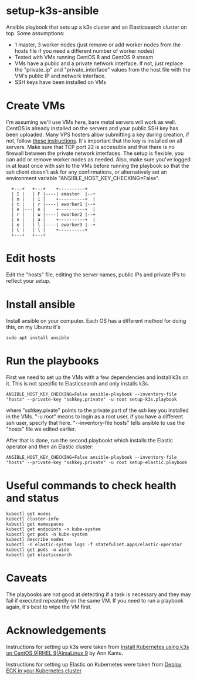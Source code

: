 # setup-k3s-ansible
Ansible playbook that sets up a k3s cluster and an Elasticsearch cluster on top. Some assumptions:
- 1 master, 3 worker nodes (just remove or add worker nodes from the hosts file if you need a different number of worker nodes)
- Tested with VMs running CentOS 8 and CentOS 9 stream
- VMs have a public and a private network interface. If not, just replace the "private_ip" and "private_interface" values from the host file with the VM's public IP and network interface.
- SSH keys have been installed on VMs

# Create VMs
I'm assuming we'll use VMs here, bare metal servers will work as well. CentOS is already installed on the servers and your public SSH key has been uploaded. Many VPS hosters allow submitting a key during creation, if not, follow [these instructions](http://www.linuxproblem.org/art_9.html). It's important that the key is installed on all servers. Make sure that TCP port 22 is accessible and that there is no firewall between the private network interfaces. The setup is flexible, you can add or remove worker nodes as needed. Also, make sure you've logged in at least once with ssh to the VMs before running the playbook so that the ssh client doesn't ask for any confirmations, or alternatively set an environment variable "ANSIBLE_HOST_KEY_CHECKING=False".

~~~~
  +---+   +---+    +----------+
  | I |   | F |----| emaster  |--+
  | n |   | i |    +----------+  |
  | t |   | r |----| eworker1 |--+
  | e |---| e |    +----------+  |
  | r |   | w |----| eworker2 |--+
  | n |   | a |    +----------+  |
  | e |   | l |----| eworker3 |--+
  | t |   | l |    +----------+
  +---+   +---+    
~~~~  
  
# Edit hosts
Edit the "hosts" file, editing the server names, public IPs and private IPs to reflect your setup.

# Install ansible
Install ansible on your computer. Each OS has a different method for doing this, on my Ubuntu it's

```
sudo apt install ansible
```

# Run the playbooks
First we need to set up the VMs with a few dependencies and install k3s on it. This is not specific to Elasticsearch and only installs k3s.

```
ANSIBLE_HOST_KEY_CHECKING=False ansible-playbook --inventory-file "hosts" --private-key "sshkey.private" -u root setup-k3s.playbook
```

where "sshkey.pivate" points to the private part of the ssh key you installed in the VMs. "-u root" means to login as a root user, if you have a different ssh user, specify that here. "--inventory-file hosts" tells ansible to use the "hosts" file we edited earlier. 

After that is done, run the second playbookt which installs the Elastic operator and then an Elastic cluster:

```
ANSIBLE_HOST_KEY_CHECKING=False ansible-playbook --inventory-file "hosts" --private-key "sshkey.private" -u root setup-elastic.playbook
```

# Useful commands to check health and status
```
kubectl get nodes
kubectl cluster-info
kubectl get namespaces
kubectl get endpoints -n kube-system
kubectl get pods -n kube-system
kubectl describe nodes
kubectl -n elastic-system logs -f statefulset.apps/elastic-operator
kubectl get pods -o wide
kubectl get elasticsearch
```

# Caveats
The playbooks are not good at detecting if a task is necessary and they may fail if executed repeatedly on the same VM. If you need to run a playbook again, it's best to
wipe the VM first.


# Acknowledgements

Instructions for setting up k3s were taken from [Install Kubernetes using k3s on CentOS 9|RHEL 9|AlmaLinux 9](https://technixleo.com/install-kubernetes-k3s-on-centos-rhel-alma/) by Ann Kamu.

Instructions for setting up Elastic on Kubernetes were taken from [Deploy ECK in your Kubernetes cluster](https://www.elastic.co/guide/en/cloud-on-k8s/current/k8s-deploy-eck.html)
